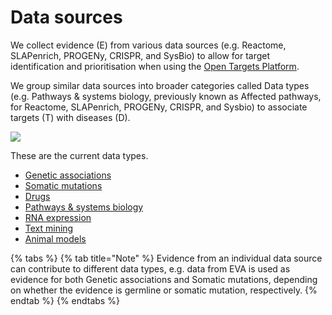 # Data sources

We collect evidence \(E\) from various data sources \(e.g. Reactome, SLAPenrich, PROGENy, CRISPR, and SysBio\) to allow for target identification and prioritisation when using the [Open Targets Platform](https://www.targetvalidation.org/). 

We group similar data sources into broader categories called Data types \(e.g. Pathways & systems biology, previously known as Affected pathways, for Reactome, SLAPenrich, PROGENy, CRISPR, and Sysbio\) to associate targets \(T\) with diseases \(D\).

![](../.gitbook/assets/data_sources_may18%20%281%29.jpg)



These are the current data types.

* [Genetic associations](https://docs.targetvalidation.org/data-sources/genetic-associations)
* [Somatic mutations](https://docs.targetvalidation.org/data-sources/somatic-mutations)
* [Drugs](https://docs.targetvalidation.org/data-sources/drugs)
* [Pathways & systems biology](https://docs.targetvalidation.org/data-sources/affected-pathways)
* [RNA expression](https://docs.targetvalidation.org/data-sources/rna-expression)
* [Text mining](https://docs.targetvalidation.org/data-sources/text-mining)
* [Animal models](https://docs.targetvalidation.org/data-sources/animal-models)

{% tabs %}
{% tab title="Note" %}
Evidence from an individual data source can contribute to different data types, e.g. data from EVA is used as evidence for both Genetic associations and Somatic mutations, depending on whether the evidence is germline or somatic mutation, respectively.
{% endtab %}
{% endtabs %}





